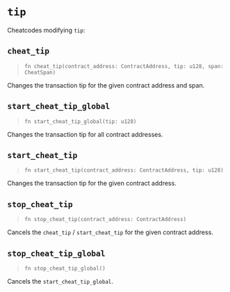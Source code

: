 # `tip`

Cheatcodes modifying `tip`:

## `cheat_tip`
> `fn cheat_tip(contract_address: ContractAddress, tip: u128, span: CheatSpan)`

Changes the transaction tip for the given contract address and span.

## `start_cheat_tip_global`
> `fn start_cheat_tip_global(tip: u128)`

Changes the transaction tip for all contract addresses.

## `start_cheat_tip`
> `fn start_cheat_tip(contract_address: ContractAddress, tip: u128)`

Changes the transaction tip for the given contract address.

## `stop_cheat_tip`
> `fn stop_cheat_tip(contract_address: ContractAddress)`

Cancels the `cheat_tip` / `start_cheat_tip` for the given contract address.

## `stop_cheat_tip_global`
> `fn stop_cheat_tip_global()`

Cancels the `start_cheat_tip_global`.
